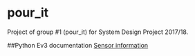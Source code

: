 # pour_it
Project of group #1 (pour_it) for System Design Project 2017/18.

##Python Ev3 documentation
[Sensor information](https://sites.google.com/site/ev3python/learn_ev3_python/using-sensors)